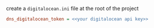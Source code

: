 create a `digitalocean.ini` file at the root of the project

```digitalocean.ini
dns_digitalocean_token = <<your digitalocean api key>>
```